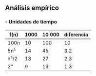 ## Análisis empírico
### - Unidades de tiempo

| f(n)     | 1000 | 10 000 | diferencia |
|----------|------|--------|------------|
| 100n     | 10   | 100    | 10         |
| 5n²      | 14   | 45     | 3.2        |
| n³/2     | 13   | 27     | 2.3        |
| 2ⁿ       | 9    | 13     | 1.3        |

